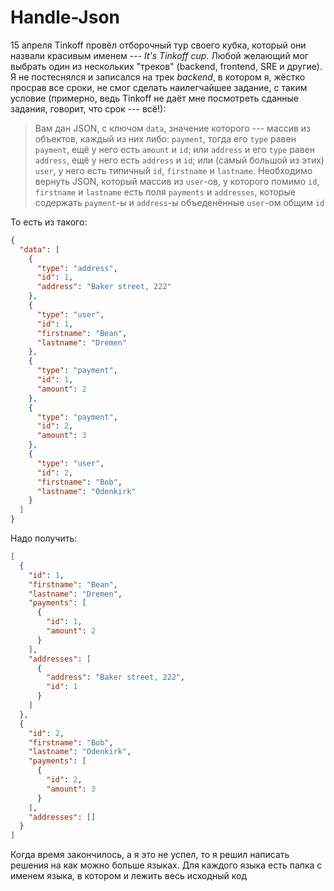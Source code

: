 # Handle-Json

15 апреля Tinkoff провёл отборочный тур своего кубка, который они
назвали красивым именем --- _It's Tinkoff cup_.  Любой желающий мог
выбрать один из нескольких "треков" (backend, frontend, SRE и другие).
Я не постеснялся и записался на трек *backend*, в котором я, жёстко
просрав все сроки, не смог сделать наилегчайшее задание, с таким
условие (примерно, ведь Tinkoff не даёт мне посмотреть сданные
задания, говорит, что срок --- всё!):

> Вам дан JSON, с ключом `data`, значение которого --- массив из
> объектов, каждый из них либо: `payment`, тогда его `type` равен
> `payment`, ещё у него есть `amount` и `id`; или `address` и его
> `type` равен `address`, ещё у него есть `address` и `id`; или (самый
> большой из этих) `user`, у него есть типичный `id`, `firstname` и
> `lastname`.  Необходимо вернуть JSON, который массив из `user`-ов, у
> которого помимо `id`, `firstname` и `lastname` есть поля `payments`
> и `addresses`, которые содержать `payment`-ы и `address`-ы
> объеденённые `user`-ом общим `id`

То есть из такого:

```json
{
  "data": [
    {
      "type": "address",
      "id": 1,
      "address": "Baker street, 222"
    },
    {
      "type": "user",
      "id": 1,
      "firstname": "Bean",
      "lastname": "Dremen"
    },
    {
      "type": "payment",
      "id": 1,
      "amount": 2
    },
    {
      "type": "payment",
      "id": 2,
      "amount": 3
    },
    {
      "type": "user",
      "id": 2,
      "firstname": "Bob",
      "lastname": "Odenkirk"
    }
  ]
}
```

Надо получить:

```json
[
  {
    "id": 1,
    "firstname": "Bean",
    "lastname": "Dremen",
    "payments": [
      {
        "id": 1,
        "amount": 2
      }
    ],
    "addresses": [
      {
        "address": "Baker street, 222",
        "id": 1
      }
    ]
  },
  {
    "id": 2,
    "firstname": "Bob",
    "lastname": "Odenkirk",
    "payments": [
      {
        "id": 2,
        "amount": 3
      }
    ],
    "addresses": []
  }
]
```

Когда время закончилось, а я это не успел, то я решил написать решения
на как можно больше языках.  Для каждого языка есть папка с именем
языка, в котором и лежить весь исходный код
